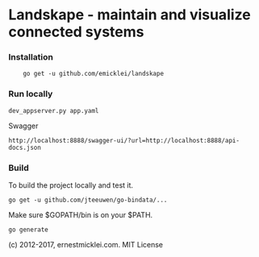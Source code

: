 # Landskape - maintain and visualize connected systems 

### Installation

		go get -u github.com/emicklei/landskape

### Run locally

    dev_appserver.py app.yaml

Swagger

	http://localhost:8888/swagger-ui/?url=http://localhost:8888/api-docs.json

### Build

To build the project locally and test it.

	go get -u github.com/jteeuwen/go-bindata/...

Make sure $GOPATH/bin is on your $PATH.

	go generate

(c) 2012-2017, ernestmicklei.com. MIT License